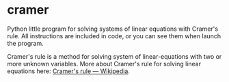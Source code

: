 # cramer

Python little program for solving systems of linear equations with Cramer's rule. All instructions are included in code, or you can see them when launch the program.

Cramer's rule is a method for solving system of linear-equations with two or more unknown variables. More about Cramer's rule for solving linear equations here: [Cramer's rule — Wikipedia](https://en.wikipedia.org/wiki/Cramer%27s_rule).

